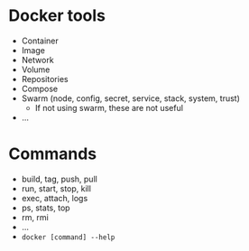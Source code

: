 # Docker tools
 - Container
 - Image
 - Network
 - Volume
 - Repositories
 - Compose
 - Swarm (node, config, secret, service, stack, system, trust)
   - If not using swarm, these are not useful
 - ...

# Commands
 - build, tag, push, pull
 - run, start, stop, kill
 - exec, attach, logs
 - ps, stats, top
 - rm, rmi
 - ...
 - `docker [command] --help`

